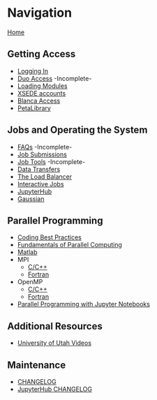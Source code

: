 # Navigation

[Home](Home)

## Getting Access
- [Logging In](Logging-In)
- [Duo Access](Duo-Access) -Incomplete-
- [Loading Modules](Loading-Modules)
- [XSEDE accounts](XSEDE)
- [Blanca Access](Blanca-Access)  
- [PetaLibrary](PetaLibrary)

## Jobs and Operating the System
- [FAQs](FAQs) -Incomplete-
- [Job Submissions](Job-Submissions)
- [Job Tools](Job-Tools) -Incomplete-
- [Data Transfers](Data-Transfers)  
- [The Load Balancer](The-Load-Balancer-Tool)
- [Interactive Jobs](Interactive-Jobs)
- [JupyterHub](JupyterHub)
- [Gaussian](Gaussian)

## Parallel Programming
- [Coding Best Practices](Coding-Best-Practices)
- [Fundamentals of Parallel Computing](Fundamentals-of-Parallel-Computing)
- [Matlab](Matlab-on-Summit)
- MPI
    + [C/C++](MPI-C)
    + [Fortran](MPI-Fortran)
- OpenMP 
    + [C/C++](OpenMP-C)
    + [Fortran](OpenMP-Fortran)
- [Parallel Programming with Jupyter Notebooks](Parallel-Programming-with-Jupyter-Notebooks)

## Additional Resources
- [University of Utah Videos](University-of-Utah-Videos)

## Maintenance
- [CHANGELOG](CHANGELOG)
- [JupyterHub CHANGELOG](JupyterHub-CHANGELOG)